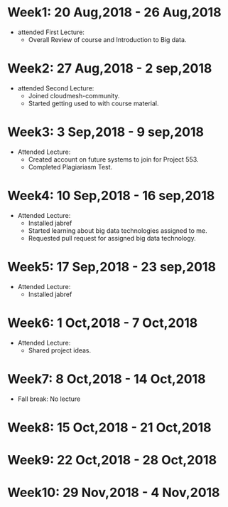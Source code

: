Week1: 20 Aug,2018 -  26 Aug,2018
================================

* attended First Lecture:
  - Overall Review of course and Introduction to Big data.


Week2: 27 Aug,2018 - 2 sep,2018
================================

* attended Second Lecture:
  - Joined cloudmesh-community.
  - Started getting used to with course material.
  
  
Week3: 3 Sep,2018 - 9 sep,2018
================================

* Attended Lecture:
  - Created account on future systems to join for Project 553.
  - Completed Plagiariasm Test.
  
  
Week4: 10 Sep,2018 - 16 sep,2018
================================
* Attended Lecture:
  - Installed jabref
  - Started learning about big data technologies assigned to me.
  - Requested pull request for assigned big data technology.


Week5: 17 Sep,2018 - 23 sep,2018
================================
* Attended Lecture:
  - Installed jabref


Week6: 1 Oct,2018 - 7 Oct,2018
================================
* Attended Lecture:
    - Shared project ideas.
  
  
 Week7: 8 Oct,2018 - 14 Oct,2018
================================
* Fall break: No lecture

  
  
 Week8: 15 Oct,2018 - 21 Oct,2018
================================

  
  
 Week9: 22 Oct,2018 - 28 Oct,2018
================================

  
  
  Week10: 29 Nov,2018 - 4 Nov,2018
================================

  
  
